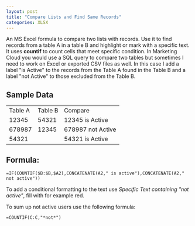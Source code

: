 ```yaml
---
layout: post
title: "Compare Lists and Find Same Records"
categories: XLSX
---
```


An MS Excel formula to compare two lists with records. Use it to find records from a table A in a table B and highlight or mark with a specific text. It uses **countif** to count cells that meet specific condition. In Marketing Cloud you would use a SQL query to compare two tables but sometimes I need to work on Excel or exported CSV files as well. In this case I add a label "is Active" to the records from the Table A found in the Table B and a label "not Active" to those excluded from the Table B.

## Sample Data


<table>
  <tr>
   <td>Table A     
   </td>
   <td>Table B
   </td>
   <td>Compare
   </td>
  </tr>
  <tr>
   <td>12345     
   </td>
   <td>54321
   </td>
   <td>12345 is Active
   </td>
  </tr>
  <tr>
   <td>678987
   </td>
   <td>12345
   </td>
   <td>678987 not Active
   </td>
  </tr>
  <tr>
   <td>54321
   </td>
   <td>
   </td>
   <td>54321 is Active
   </td>
  </tr>
</table>



## Formula:


```
=IF(COUNTIF($B:$B,$A2),CONCATENATE(A2," is active"),CONCATENATE(A2," not active"))
```


To add a conditional formatting to the text use *Specific Text containing "not active"*, fill with for example red.

To sum up not active users use the following formula:

```
=COUNTIF(C:C,"*not*")
```
